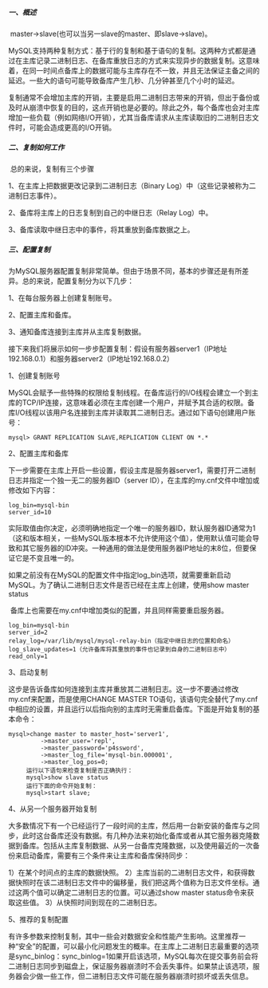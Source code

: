 ##### 一、概述		

​		master->slave(也可以当另一slave的master、即slave->slave)。

​		MySQL支持两种复制方式：基于行的复制和基于语句的复制。这两种方式都是通过在主库记录二进制日志、在备库重放日志的方式来实现异步的数据复制。这意味着，在同一时间点备库上的数据可能与主库存在不一致，并且无法保证主备之间的延迟。一些大的语句可能导致备库产生几秒、几分钟甚至几个小时的延迟。

​		复制通常不会增加主库的开销，主要是启用二进制日志带来的开销，但出于备份或及时从崩溃中恢复的目的，这点开销也是必要的。除此之外，每个备库也会对主库增加一些负载（例如网络I/O开销），尤其当备库请求从主库读取旧的二进制日志文件时，可能会造成更高的I/O开销。

##### 二、复制如何工作

​		总的来说，复制有三个步骤

1、在主库上把数据更改记录到二进制日志（Binary Log）中（这些记录被称为二进制日志事件）。

2、备库将主库上的日志复制到自己的中继日志（Relay Log）中。

3、备库读取中继日志中的事件，将其重放到备库数据之上。

##### 三、配置复制

​		为MySQL服务器配置复制非常简单。但由于场景不同，基本的步骤还是有所差异。总的来说，配置复制分为以下几步：

1、在每台服务器上创建复制账号。

2、配置主库和备库。

3、通知备库连接到主库并从主库复制数据。

​		接下来我们将展示如何一步步配置复制：假设有服务器server1（IP地址192.168.0.1）和服务器server2（IP地址192.168.0.2）

1、创建复制账号

​		MySQL会赋予一些特殊的权限给复制线程。在备库运行的I/O线程会建立一个到主库的TCP/IP连接，这意味着必须在主库创建一个用户，并赋予其合适的权限。备库I/O线程以该用户名连接到主库并读取其二进制日志。通过如下语句创建用户账号：

~~~mysql
mysql> GRANT REPLICATION SLAVE,REPLICATION CLIENT ON *.*
~~~

2、配置主库和备库

​		下一步需要在主库上开启一些设置，假设主库是服务器server1，需要打开二进制日志并指定一个独一无二的服务器ID（server ID），在主库的my.cnf文件中增加或修改如下内容：

~~~mysql
log_bin=mysql-bin
server_id=10
~~~

​		 实际取值由你决定，必须明确地指定一个唯一的服务器ID，默认服务器ID通常为1（这和版本相关，一些MySQL版本根本不允许使用这个值），使用默认值可能会导致和其它服务器的ID冲突。一种通用的做法是使用服务器IP地址的末8位，但要保证它是不变且唯一的。

​		如果之前没有在MySQL的配置文件中指定log_bin选项，就需要重新启动MySQL。为了确认二进制日志文件是否已经在主库上创建，使用show master status

​		备库上也需要在my.cnf中增加类似的配置，并且同样需要重启服务器。

~~~mysql
log_bin=mysql-bin
server_id=2
relay_log=/var/lib/mysql/mysql-relay-bin（指定中继日志的位置和命名）
log_slave_updates=1（允许备库将其重放的事件也记录到自身的二进制日志中）
read_only=1
~~~

3、启动复制

​		这步是告诉备库如何连接到主库并重放其二进制日志。这一步不要通过修改my.cnf来配置，而是使用CHANGE MASTER TO语句，该语句完全替代了my.cnf中相应的设置，并且运行以后指向别的主库时无需重启备库。下面是开始复制的基本命令：

~~~mysql
mysql>change master to master_host='server1',
         ->master_user='repl',
         ->master_password='p4ssword',
         ->master_log_file='mysql-bin.000001',
         ->master_log_pos=0;
     运行以下语句来检查复制是否正确执行：
     mysql>show slave status
     运行下面的命令开始复制：
     mysql>start slave;
~~~

4、从另一个服务器开始复制

​		大多数情况下有一个已经运行了一段时间的主库，然后用一台新安装的备库与之同步，此时这台备库还没有数据。有几种办法来初始化备库或者从其它服务器克隆数据到备库。包括从主库复制数据、从另一台备库克隆数据，以及使用最近的一次备份来启动备库，需要有三个条件来让主库和备库保持同步：

1）在某个时间点的主库的数据快照。
2）主库当前的二进制日志文件，和获得数据快照时在该二进制日志文件中的偏移量，我们把这两个值称为日志文件坐标。通过这两个值可以确定二进制日志的位置。可以通过show master status命令来获取这些值。
3）从快照时间到现在的二进制日志。

5、推荐的复制配置

​		有许多参数来控制复制，其中一些会对数据安全和性能产生影响。这里推荐一种“安全”的配置，可以最小化问题发生的概率。在主库上二进制日志最重要的选项是sync_binlog：sync_binlog=1如果开启该选项，MySQL每次在提交事务前会将二进制日志同步到磁盘上，保证服务器崩溃时不会丢失事件。如果禁止该选项，服务器会少做一些工作，但二进制日志文件可能在服务器崩溃时损坏或丢失信息。